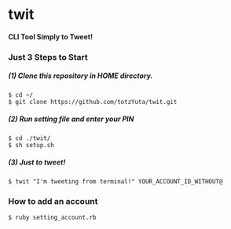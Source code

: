 # twit

#### CLI Tool Simply to Tweet!

### Just 3 Steps to Start

##### (1) Clone this repository in HOME directory.

```
$ cd ~/
$ git clone https://github.com/totzYuta/twit.git
```


##### (2) Run setting file and enter your PIN

```
$ cd ./twit/
$ sh setup.sh
```


##### (3) Just to tweet!

```
$ twit "I'm tweeting from terminal!" YOUR_ACCOUNT_ID_WITHOUT@
```


### How to add an account

```
$ ruby setting_account.rb
```
